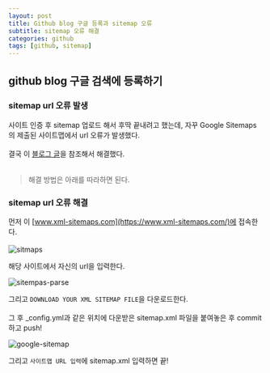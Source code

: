 ```yaml
---
layout: post
title: Github blog 구글 등록과 sitemap 오류
subtitle: sitemap 오류 해결
categories: github
tags: [github, sitemap]
---
```


## github blog 구글 검색에 등록하기 

### sitemap url 오류 발생

사이트 인증 후 sitemap 업로드 해서 후딱 끝내려고 했는데, 자꾸 Google Sitemaps의 제출된 사이트맵에서 url 오류가 발생했다.
<br><br>
결국 이 [블로그 글](https://blog.slarea.com/git/blog/register-to-search/)을 참조해서 해결했다.
<br><br>
> 해결 방법은 아래를 따라하면 된다.

### sitemap url 오류 해결

먼저 이 [www.xml-sitemaps.com](https://www.xml-sitemaps.com/)에 접속한다.
<br><br>
![sitmaps](https://user-images.githubusercontent.com/95980754/184798618-ce526e0d-6352-4c87-9e63-75e731d65f0c.jpg)

해당 사이트에서 자신의 url을 입력한다.

![sitempas-parse](https://user-images.githubusercontent.com/95980754/184798717-6e5c88b3-e108-4f9a-8560-dc65572b8873.jpg)

그리고 `DOWNLOAD YOUR XML SITEMAP FILE`을 다운로드한다.
<br><br>
그 후 _config.yml과 같은 위치에 다운받은 sitemap.xml 파일을 붙여놓은 후 commit하고 push!

![google-sitemap](https://user-images.githubusercontent.com/95980754/184798512-e9e48161-0848-406f-8465-92b871e18545.jpg)

그리고 `사이트맵 URL 입력`에 sitemap.xml 입력하면 끝!